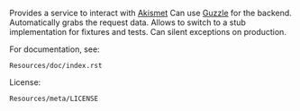 Provides a service to interact with [Akismet](http://akismet.com)
Can use [Guzzle](https://github.com/guzzle/guzzle) for the backend.
Automatically grabs the request data.
Allows to switch to a stub implementation for fixtures and tests.
Can silent exceptions on production.

For documentation, see:

    Resources/doc/index.rst

License:

    Resources/meta/LICENSE
